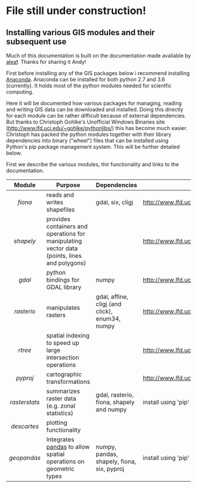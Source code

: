 # File still under construction!

## Installing various GIS modules and their subsequent use
Much of this documentation is built on the documentation made avaliable by [aleaf](https://github.com/aleaf). Thanks for sharing it  Andy!

First before installing any of the GIS packages below i recommend installing [Anaconda](https://www.continuum.io/). Anaconda can be installed for both python 2.7 and 3.6 (currently). It holds most of the python modules needed for scientfic computing.

Here it will be documented how various packages for managing, reading and writing GIS data can be downloaded and installed. Doing this directly for each module can be rather difficult because of external dependencies. But thanks to Christoph Gohlke's Unofficial Windows Binaries site (http://www.lfd.uci.edu/~gohlke/pythonlibs/) this has become much easier. Christoph has packed the python modules together with their library dependencies into binary ("wheel") files that can be installed using Python's pip package management system. This will be further detailed below.

First we describe the various modules, thir functionality and links to the documentation.

|  Module  |  Purpose  |  Dependencies  |  Unofficial binary  |  Documentation  |
|:---: |-----------|----------------|---------------------|-----------------|
| *fiona*  | reads and writes shapefiles | gdal, six, cligj | http://www.lfd.uci.edu/~gohlke/pythonlibs/#fiona | http://toblerity.org/fiona/ |
| *shapely*| provides containers and operations for manipulating vector data (points, lines and polygons)|  |  	http://www.lfd.uci.edu/~gohlke/pythonlibs/#shapely | https://pypi.python.org/pypi/Shapely |
| *gdal*   | python bindings for GDAL library | numpy | http://www.lfd.uci.edu/~gohlke/pythonlibs/#gdal | https://pypi.python.org/pypi/GDAL and http://www.gdal.org/ | 
| *rasterio* | manipulates rasters | gdal, affine, cligj (and click), enum34, numpy | http://www.lfd.uci.edu/~gohlke/pythonlibs/#rasterio | https://mapbox.github.io/rasterio/ |
| *rtree* | spatial indexing to speed up large intersection operations |  | http://www.lfd.uci.edu/~gohlke/pythonlibs/#rtree | http://toblerity.org/rtree/ |
| *pyproj* | cartographic transformations | | http://www.lfd.uci.edu/~gohlke/pythonlibs/#pyproj | https://github.com/jswhit/pyproj |
| *rasterstats* | summarizes raster data (e.g. zonal statistics) | gdal, rasterio, fiona, shapely and numpy | install using 'pip' | http://pythonhosted.org/rasterstats/ |
| *descartes* | plotting functionality  |    |    |  https://bitbucket.org/sgillies/descartes/  |  |
| *geopandas* | Integrates [pandas](http://pandas.pydata.org/) to allow spatial operations on geometric types | numpy, pandas, shapely, fiona, six, pyproj | install using 'pip' (http://geopandas.org/install.html) | http://geopandas.org/index.html |

